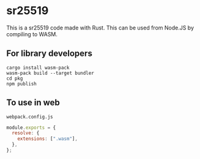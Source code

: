 # sr25519

This is a sr25519 code made with Rust.
This can be used from Node.JS by compiling to WASM.

## For library developers

```shell
cargo install wasm-pack
wasm-pack build --target bundler
cd pkg
npm publish
```

## To use in web

`webpack.config.js`

```javascript
module.exports = {
  resolve: {
    extensions: [".wasm"],
  },
};
```
